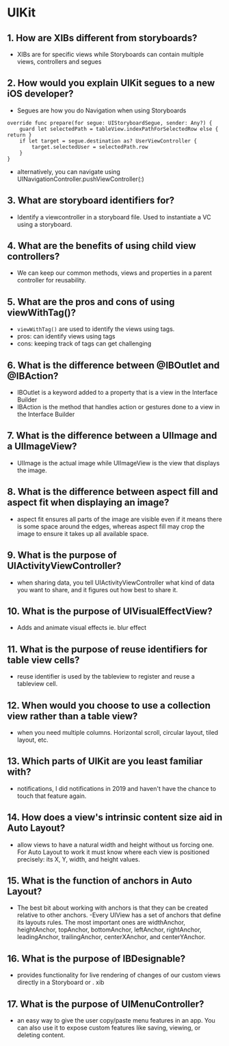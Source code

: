#  UIKit

## 1. How are XIBs different from storyboards?
- XIBs are for specific views while Storyboards can contain multiple views, controllers and segues

## 2. How would you explain UIKit segues to a new iOS developer?
- Segues are how you do Navigation when using Storyboards
```
override func prepare(for segue: UIStoryboardSegue, sender: Any?) {
    guard let selectedPath = tableView.indexPathForSelectedRow else { return }
    if let target = segue.destination as? UserViewController {
        target.selectedUser = selectedPath.row
    }
}
```
- alternatively, you can navigate using UINavigationController.pushViewController(:)

## 3. What are storyboard identifiers for?
- Identify a viewcontroller in a storyboard file. Used to instantiate a VC using a storyboard.

## 4. What are the benefits of using child view controllers?
- We can keep our common methods, views and properties in a parent controller for reusability.

## 5. What are the pros and cons of using viewWithTag()?
- `viewWithTag()` are used to identify the views using tags.
- pros: can identify views using tags
- cons: keeping track of tags can get challenging

## 6. What is the difference between @IBOutlet and @IBAction?
- IBOutlet is a keyword added to a property that is a view in the Interface Builder
- IBAction is the method that handles action or gestures done to a view in the Interface Builder

## 7. What is the difference between a UIImage and a UIImageView?
- UIImage is the actual image while UIImageView is the view that displays the image.

## 8. What is the difference between aspect fill and aspect fit when displaying an image?
- aspect fit ensures all parts of the image are visible even if it means there is some space around the edges, whereas aspect fill may crop the image to ensure it takes up all available space.

## 9.  What is the purpose of UIActivityViewController?
- when sharing data, you tell UIActivityViewController what kind of data you want to share, and it figures out how best to share it.

## 10. What is the purpose of UIVisualEffectView?
- Adds and animate visual effects ie. blur effect


## 11. What is the purpose of reuse identifiers for table view cells?
- reuse identifier is used by the tableview to register and reuse a tableview cell.

## 12. When would you choose to use a collection view rather than a table view?
- when you need multiple columns. Horizontal scroll, circular layout, tiled layout, etc.

## 13. Which parts of UIKit are you least familiar with?
- notifications, I did notifications in 2019 and haven't have the chance to touch that feature again.

## 14. How does a view's intrinsic content size aid in Auto Layout?
- allow views to have a natural width and height without us forcing one. For Auto Layout to work it must know where each view is positioned precisely: its X, Y, width, and height values.

## 15. What is the function of anchors in Auto Layout?
- The best bit about working with anchors is that they can be created relative to other anchors.
-Every UIView has a set of anchors that define its layouts rules. The most important ones are widthAnchor, heightAnchor, topAnchor, bottomAnchor, leftAnchor, rightAnchor, leadingAnchor, trailingAnchor, centerXAnchor, and centerYAnchor.

## 16. What is the purpose of IBDesignable?
- provides functionality for live rendering of changes of our custom views directly in a Storyboard or . xib

## 17. What is the purpose of UIMenuController?
- an easy way to give the user copy/paste menu features in an app. You can also use it to expose custom features like saving, viewing, or deleting content.
